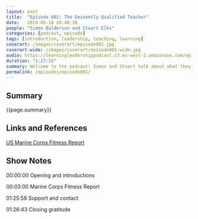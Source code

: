 ```yaml
---
layout: post
title:  "Episode 001: The Eminently Qualified Teacher"
date:   2019-05-18 20:40:30
people: "Simon Balderson and Stuart Elks"
categories: [podcast, episode]
tags: [introduction, leadership, teaching, learning]
coverart: /images/coverart/episode001.jpg
coverart-wide: /images/coverart/episode001-wide.jpg
audio: https://learningleadershippodcast.s3.eu-west-2.amazonaws.com/episode001.mp3
duration: "1:27:15"
summary: Welcome to the podcast! Simon and Stuart talk about what they'll be covering in the coming episodes and use the US Marine Corps Fitness Report to think about performance management and the 'Eminently Qualified Teacher'.
permalink: /episodes/episode001/
---
```


## Summary ##

{{page.summary}}

## Links and References ##

[US Marine Corps Fitness Report](https://dmna.ny.gov/forms/naval/NAVMC_10835__EF__5334.pdf)

## Show Notes ##


00:00:00  Opening and introductions

00:03:00  Marine Corps Fitness Report  

01:25:58  Support and contact

01:26:43  Closing gratitude  
